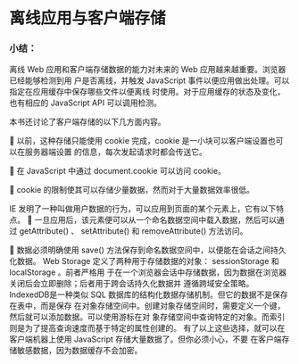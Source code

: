# 离线应用与客户端存储

### 小结：

离线 Web 应用和客户端存储数据的能力对未来的 Web 应用越来越重要。浏览器已经能够检测到用
户是否离线，并触发 JavaScript 事件以便应用做出处理。可以指定在应用缓存中保存哪些文件以便离线
时使用。对于应用缓存的状态及变化，也有相应的 JavaScript API 可以调用检测。

本书还讨论了客户端存储的以下几方面内容。

  以前，这种存储只能使用 cookie 完成，cookie 是一小块可以客户端设置也可以在服务器端设置
的信息，每次发起请求时都会传送它。

  在 JavaScript 中通过 document.cookie 可以访问 cookie。

  cookie 的限制使其可以存储少量数据，然而对于大量数据效率很低。

IE 发明了一种叫做用户数据的行为，可以应用到页面的某个元素上，它有以下特点。
  一旦应用后，该元素便可以从一个命名数据空间中载入数据，然后可以通过 getAttribute() 、
setAttribute() 和 removeAttribute() 方法访问。

  数据必须明确使用 save() 方法保存到命名数据空间中，以便能在会话之间持久化数据。
Web Storage 定义了两种用于存储数据的对象： sessionStorage 和 localStorage 。前者严格用
于在一个浏览器会话中存储数据，因为数据在浏览器关闭后会立即删除；后者用于跨会话持久化数据并
遵循跨域安全策略。
IndexedDB是一种类似 SQL 数据库的结构化数据存储机制。但它的数据不是保存在表中，而是保存
在对象存储空间中。创建对象存储空间时，需要定义一个键，然后就可以添加数据。可以使用游标在对
象存储空间中查询特定的对象。而索引则是为了提高查询速度而基于特定的属性创建的。
有了以上这些选择，就可以在客户端机器上使用 JavaScript 存储大量数据了。但你必须小心，不要
在客户端存储敏感数据，因为数据缓存不会加密。
